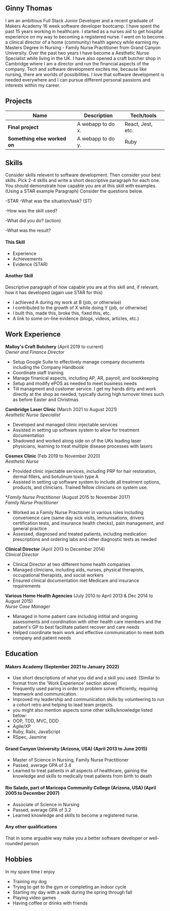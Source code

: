 ## Ginny Thomas

I am an ambitious Full Stack Junior Developer and a recent graduate of Makers Academy 16 week software developer bootcamp. I have spent the past 15 years working in healthcare.  I started as a nurses aid to get hospital experience on my way to becoming a registered nurse.  I went on to become a clinical director of a home (community) health agency while earning my Masters Degree in Nursing - Family Nurse Practitioner from Grand Canyon University. Over the past two years I have become a Aesthetic Nurse Specialist while living in the UK.  I have also opened a craft butcher shop in Cambridge where I am a director and run the financial aspects of the company.  Tech and software development excites me, because like nursing, there are worlds of possibilities.  I love that software development is needed everywhere and I can pursue different personal passions and interests within my career.

## Projects

| Name                         | Description       | Tech/tools        |
| ---------------------------- | ----------------- | ----------------- |
| **Final project**            | A webapp to do x. | React, Jest, etc. |
| **Something else worked on** | A webapp to do y. | Ruby              |

## Skills

Consider skills relevent to software development. Then consider your best skills. Pick 2-4 skills and write a short descriptive paragraph for each one. You should demonstrate how capable you are at this skill with examples.
(Using a STAR example Paragraph) Consider the questions below.

-STAR
-What was the situation/task? (ST)

-How was the skill used?

-What did you do? (action)

-What was the result?


#### This Skill

- Experience
- Achievements
- Evidence (STAR)

#### Another Skill

Descriptive paragraph of how capable you are at this skill and, if relevant, how it has developed (again use STAR for this)

- I achieved A during my work at B (job, or otherwise)
- I contributed to the growth of X while doing Y (job, or otherwise)
- I built this, made this, broke this, fixed this, etc.
- A link to some on-line evidence (blogs, videos, articles, etc.)

## Work Experience

**Malloy's Craft Butchery** (April 2019 to current)  
_Owner and Finance Director_

- Setup Google Suite to effectively manage company documents including the Company Handbook 
- Coordinate staff training
- Manage finanical aspects, including AP, AR, payroll, and bookkeeping
- Setup and modify ePOS as needed to meet business needs
- Till managment and customer service.  I get my hands dirty and work directly at the shop as needed, typically during high turnover times such as before Easter and Christmas

**Cambridge Laser Clinic** (March 2021 to August 2021)  
_Aesthetic Nurse Specialist_

- Developed and managed clinic injectable services
- Assisted in setting up software system to allow for treatment documentation
- Shadowed and worked along side on of the UKs leading laser physicians, learning to treat multiple disease processes with lasers

**Cosmex Clinic** (Feb 2019 to November 2020)  
_Aesthetic Nurse_

- Provided clinic injectable services, including PRP for hair restoration, dermal fillers, and botulinum toxin type A
- Assisted in setting up software system to include all treatment options, products, and clinicians.  Trained fellow clinicians on system use. 

**Family Nurse Practitioner* (August 2015 to November 2017)  
_Family Nurse Practitioner_

- Worked as a Family Nurse Practioner in various roles including convenience care (same day sick visits, immunisations, drivers certification tests, and insurance health checks), pain management, and general practice
- Assessed, diagnosed and treated patients, including medication prescriptions and ordering labs and other diagnostic tests as needed

**Clinical Director** (April 2013 to December 2014)  
_Clinical Director_

- Clinical Director at two different home health companies
- Managed clinicians, including aids, nurses, physical therapists, occupational therapists, and social workers
- Ensured clinical documentation met Medicare and insurance requirements

**Various Home Health Agencies** (July 2010 to April 2013 & Dec 2014 to August 2015)  
_Nurse Case Manager_

- Managed in home patient care including intitial and ongoing assessments and coordination with other health care members and the patient's GP to best facilitate patient recover and care needs
- Helped coordinate team work and effective communication to meet both company and patient needs

## Education

#### Makers Academy (September 2021 to January 2022)
- Use short descriptions of what you did and a skill you used. (Similar to format from the 'Work Experience' section above)
- Frequently used paring in order to problem solve efficiently, requiring teamwork and communication.
- Improved my leadership and communication skills by volunteering to run a cohort retro and helping to lead team projects.
- you might also mention aspects some other skills/knowledge listed below: 
- OOP, TDD, MVC, DDD
- Agile/XP
- Ruby, Rails, JavaScript
- RSpec, Jasmine

#### Grand Canyon University (Arizona, USA) (April 2013 to June 2015)

- Master of Science in Nursing, Family Nurse Practitioner
- Passed, average GPA of 3.4
- Learned to treat patients in all aspects of healthcare, gaining the knowledge and skills to medically treat patients from birth to death

#### Rio Salado, part of Maricopa Community College (Arizona, USA) (April 2005 to December 2007)

- Associate of Science in Nursing
- Passed, average GPA of 3.2
- Learned knowledge and skills to become a registered nurse.  

#### Any other qualifications

That in some arguable way make you a better software developer or well-rounded person

## Hobbies

In my spare time I enjoy 
- Training my dog
- Trying to get to the gym or completing an indoor cycle
- Starting my day with a walk during the spring through fall
- Playing video games
- Having coffee or drinks with friends
